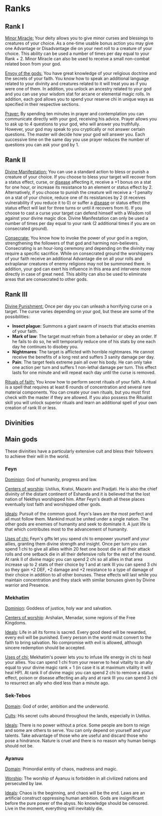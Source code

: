 # Ranks

## Rank I

<u>Minor Miracle:</u> Your deity allows you to give minor curses and blessings to creatures of your choice. As a one-time usable bonus action you may give one Advantage or Disadvantage die on your next roll to a creature of your choice. This ability can be used a number of times per day equal to your Rank + 2. Minor Miracle can also be used to receive a small non-combat related boon from your god.

<u>Envoy of the gods:</u> You have great knowledge of your religious doctrine and the secrets of your faith. You know how to speak an additional language related to your divinity and creatures related to it will treat you as if you were one of them. In addition, you unlock an ancestry related to your god and you can use your wisdom stat for arcane or elemental magic rolls. In addition, each god allows you to spend your reserve chi in unique ways as specified in their respective sections.

<u>Prayer:</u> By spending ten minutes in prayer and contemplation you can communicate directly with your god, receiving his advice. Prayer allows you to ask up to 4 questions to your god, who will answer you truthfully. However, your god may speak to you cryptically or not answer certain questions. The master will decide how your god will answer you. Each successive time on the same day you use prayer reduces the number of questions you can ask your god by 1.

## Rank II

<u>Divine Manifestation:</u> You can use a standard action to bless or punish a creature of your choice. If you choose to bless your target will recover from a status effect, curse, or [disease](https://raldamain.com/rules/Reglas%20adicionales/venenos_enfermedades.html#enfermedades) affecting it, receive a +1 bonus on a stat for one hour, or increase its resistance to an element or status effect by 2. Alternatively, if you choose to punish the creature will receive a -1 penalty on a stat of your choice, reduce one of its resistances by 2 (it receives vulnerability if you reduce it to 0) or suffer a [disease](https://raldamain.com/rules/Reglas%20adicionales/venenos_enfermedades.html#enfermedades) or status effect (the status effect will last for three turns or until it recovers from it). If you choose to cast a curse your target can defend himself with a Wisdom roll against your divine magic dice. Divine Manifestation can only be used a number of times per day equal to your rank (2 additional times if you are on consecrated ground).

<u>Consecrate:</u> You know how to invoke the power of your god in a region, strengthening the followers of that god and harming non-believers. Consecrating is an hour-long ceremony and depending on the divinity may require a specific sacrifice. While on consecrated ground the worshippers of your faith receive an additional Advantage die on all your rolls and extraplanar creatures of enemy religions may not be summoned there. In addition, your god can exert his influence in this area and intervene more directly in case of great need. This ability can also be used to eliminate areas that are consecrated to other gods.  

## Rank III

<u>Divine Punishment:</u> Once per day you can unleash a horrifying curse on a target. The curse varies depending on your god, but these are some of the possibilities:

- **Insect plague:** Summons a giant swarm of insects that attacks enemies of your faith.
- **Mark of law**: The target must refrain from a behavior or obey an order. If he fails to do so, he will temporarily reduce one of his stats by one each day he continues to disobey you. 
- **Nightmares**: The target is afflicted with horrible nightmares. He cannot receive the benefits of a long rest and suffers 3 sanity damage per day.
- **Pain**: The target feels extreme pain all over his body. He can only take one action per turn and suffers 1 non-lethal damage per turn. This effect lasts for one minute and will repeat each day until the curse is removed.

<u>Rituals of faith:</u> You know how to perform secret rituals of your faith. A ritual is a spell that requires at least 6 rounds of concentration and several rare material components. You can create your own rituals, but you must first check with the master if they are allowed. If you also possess the Ritualist skill you will unlock superior rituals and learn an additional spell of your own creation of rank III or less.

## Divinities

## Main gods

These divinities have a particularly extensive cult and bless their followers to achieve their will in the world.

### Feyn

<u>Dominion</u>: God of humanity, progress and law.

<u>Centers of worship</u>: Ustilus, Kratoi, Mazarin and Pradjati. He is also the chief divinity of the distant continent of Eshanda and it is believed that the lost nation of Nekthys worshipped him. After Feyn's death all these places eventually lost faith and worshipped other gods.

<u>Ideals</u>: Pursuit of the common good. Feyn's laws are the most perfect and all must follow them. Mankind must be united under a single nation. The other gods are enemies of humanity and seek to dominate it. A just life is that which contributes most to the advancement of humanity.

<u>Uses of chi:</u> Feyn's gifts let you spend chi to empower yourself and your allies, granting them divine strength and insight. Once per turn you can spend 1 chi to give all allies within 20 feet one boost die in all their attack rolls and one setback die in all their defensive rolls for the rest of the round. At rank II of divine magic you can spend 2 chi so all allies in that area increase up to 2 stats of their choice by 1 and at rank III you can spend 3 chi so they gain +2 DEF, +2 damage and +2 resistance to a type of damage of their choice in addition to all other bonuses. These effects will last while you maintain concentration and they stack with similar bonuses given by Divine warrior and Presence.

### Mekhatim

<u>Dominion</u>: Goddess of justice, holy war and salvation.

<u>Centers of worship</u>: Arshalan, Menadar, some regions of the Free Kingdoms.

<u>Ideals</u>: Life in all its forms is sacred. Every good deed will be rewarded, every evil will be punished. Every person in the world must convert to the faith to bring salvation. No compromise with evil is allowed, although sincere redemption should be accepted.

<u>Uses of chi:</u> Mekhatim's power lets you to infuse life energy in chi to heal your allies. You can spend 1 chi from your reserve to heal vitality to an ally equal to your divine magic rank + 1 (in case it is at maximum vitality it will heal HP). At rank II of divine magic you can spend 2 chi to remove a status effect, poison or disease affecting an ally and at rank III you can spend 3 chi to resurrect an ally who died less than a minute ago.

### Sek-Tebos

<u>Domain</u>: God of order, ambition and the underworld.

<u>Cults</u>: His secret cults abound throughout the lands, especially in Ustilus.

<u>Ideals</u>: There is no power without a price. Some people are born to reign and some are others to serve. You can only depend on yourself and your talents. Take advantage of those who are useful and discard those who pose a hindrance. Nature is cruel and there is no reason why human beings should not be.

### Ayanuu

<u>Domain</u>: Primordial entity of chaos, madness and magic.

<u>Worship</u>: The worship of Ayanuu is forbidden in all civilized nations and persecuted by law.

<u>Ideals</u>: Chaos is the beginning, and chaos will be the end. Laws are an artificial construct oppressing human ambition. Gods are insignificant before the pure power of the abyss. No knowledge should be censored. Live in the moment, everything will inevitably die. 